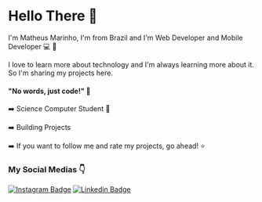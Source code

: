 # Hello There 👋

I'm Matheus Marinho, I'm from Brazil and I'm Web Developer and Mobile Developer 💻 📱

I love to learn more about technology and I'm always learning more about it. So I'm sharing my projects here.

#### "No words, just code!" 🤙

➡️ Science Computer Student 📖

➡️ Building Projects

➡️ If you want to follow me and rate my projects, go ahead! ⭐

### My Social Medias 👇

[![Instagram Badge](https://img.shields.io/badge/-Instagram-violet?style=flat-square&logo=Instagram&logoColor=white&link=https://www.instagram.com/matheusmaarinho/)](https://www.instagram.com/matheusmaarinho/) [![Linkedin Badge](https://img.shields.io/badge/-LinkedIn-blue?style=flat-square&logo=Linkedin&logoColor=white&link=https://www.linkedin.com/in/matheus-lima-71ab321b6/)](https://www.linkedin.com/in/matheus-lima-71ab321b6/)
